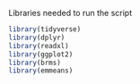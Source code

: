 Libraries needed to run the script 

```r
library(tidyverse)
library(dplyr) 
library(readxl)
library(ggplot2)
library(brms)
library(emmeans)
```
